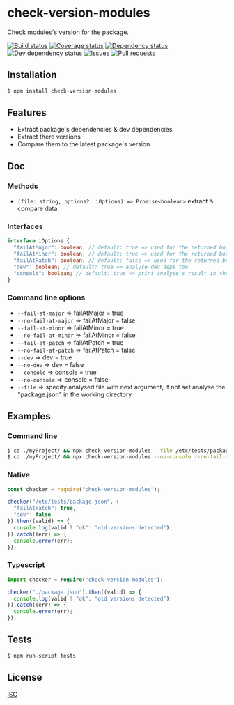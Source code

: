 # check-version-modules
Check modules's version for the package.

[![Build status](https://api.travis-ci.org/Psychopoulet/check-version-modules.svg?branch=master)](https://travis-ci.org/Psychopoulet/check-version-modules)
[![Coverage status](https://coveralls.io/repos/github/Psychopoulet/check-version-modules/badge.svg?branch=master)](https://coveralls.io/github/Psychopoulet/check-version-modules)
[![Dependency status](https://david-dm.org/Psychopoulet/check-version-modules/status.svg)](https://david-dm.org/Psychopoulet/check-version-modules)
[![Dev dependency status](https://david-dm.org/Psychopoulet/check-version-modules/dev-status.svg)](https://david-dm.org/Psychopoulet/check-version-modules?type=dev)
[![Issues](https://img.shields.io/github/issues/Psychopoulet/check-version-modules.svg)](https://github.com/Psychopoulet/check-version-modules/issues)
[![Pull requests](https://img.shields.io/github/issues-pr/Psychopoulet/check-version-modules.svg)](https://github.com/Psychopoulet/check-version-modules/pulls)

## Installation

```bash
$ npm install check-version-modules
```

## Features

  * Extract package's dependencies & dev dependencies
  * Extract there versions
  * Compare them to the latest package's version

## Doc

### Methods

  * ``` (file: string, options?: iOptions) => Promise<boolean> ``` extract & compare data

### Interfaces

```typescript
interface iOptions {
  "failAtMajor": boolean; // default: true => used for the returned boolean
  "failAtMinor": boolean; // default: true => used for the returned boolean
  "failAtPatch": boolean; // default: false => used for the returned boolean
  "dev": boolean; // default: true => analyse dev deps too
  "console": boolean; // default: true => print analyse's result in the terminal
}
```

### Command line options

  * ``` --fail-at-major ``` => failAtMajor = true
  * ``` --no-fail-at-major ``` => failAtMajor = false
  * ``` --fail-at-minor ``` => failAtMinor = true
  * ``` --no-fail-at-minor ``` => failAtMinor = false
  * ``` --fail-at-patch ``` => failAtPatch = true
  * ``` --no-fail-at-patch ``` => failAtPatch = false
  * ``` --dev ``` => dev = true
  * ``` --no-dev ``` => dev = false
  * ``` --console ``` => console = true
  * ``` --no-console ``` => console = false
  * ``` --file ``` => specify analysed file with next argument, if not set analyse the "package.json" in the working directory

## Examples

### Command line

```bash
$ cd ./myProject/ && npx check-version-modules --file /etc/tests/package.json --fail-at-patch --no-dev
$ cd ./myProject/ && npx check-version-modules --no-console --no-fail-at-minor
```

### Native

```javascript
const checker = require("check-version-modules");

checker("/etc/tests/package.json", {
  "failAtPatch": true,
  "dev": false
}).then((valid) => {
  console.log(valid ? "ok": "old versions detected");
}).catch((err) => {
  console.error(err);
});
```

### Typescript

```typescript
import checker = require("check-version-modules");

checker("./package.json").then((valid) => {
  console.log(valid ? "ok": "old versions detected");
}).catch((err) => {
  console.error(err);
});
```

## Tests

```bash
$ npm run-script tests
```

## License

  [ISC](LICENSE)
